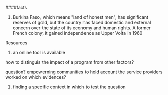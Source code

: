 ####facts
1. Burkina Faso, which means "land of honest men", has significant reserves of gold, but the country has faced domestic and external concern over the state of its economy and human rights. A former French colony, it gained independence as Upper Volta in 1960


Resources
1. an online tool is available

how to distinguis the impact of a program from other factors?

question? empowerning communities to hold account the service providers worked on which evidences?
1. finding a specific context in which to test the question


